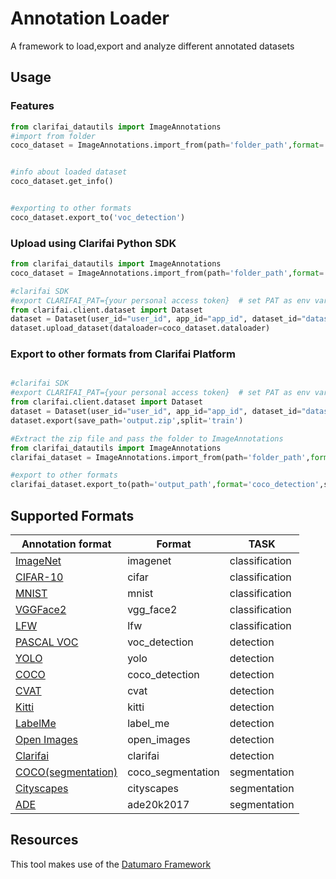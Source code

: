 # Annotation Loader

A framework to load,export and analyze different annotated datasets


## Usage
### Features
```python
from clarifai_datautils import ImageAnnotations
#import from folder
coco_dataset = ImageAnnotations.import_from(path='folder_path',format= 'coco_detection')


#info about loaded dataset
coco_dataset.get_info()


#exporting to other formats
coco_dataset.export_to('voc_detection')
```


### Upload using Clarifai Python SDK
```python
from clarifai_datautils import ImageAnnotations
coco_dataset = ImageAnnotations.import_from(path='folder_path',format= 'coco_detection')

#clarifai SDK
#export CLARIFAI_PAT={your personal access token}  # set PAT as env variable
from clarifai.client.dataset import Dataset
dataset = Dataset(user_id="user_id", app_id="app_id", dataset_id="dataset_id")
dataset.upload_dataset(dataloader=coco_dataset.dataloader)

```


### Export to other formats from Clarifai Platform
```python

#clarifai SDK
#export CLARIFAI_PAT={your personal access token}  # set PAT as env variable
from clarifai.client.dataset import Dataset
dataset = Dataset(user_id="user_id", app_id="app_id", dataset_id="dataset_id")
dataset.export(save_path='output.zip',split='train')

#Extract the zip file and pass the folder to ImageAnnotations
from clarifai_datautils import ImageAnnotations
clarifai_dataset = ImageAnnotations.import_from(path='folder_path',format= 'clarifai')

#export to other formats
clarifai_dataset.export_to(path='output_path',format='coco_detection',save_images=True)

```

## Supported Formats

| Annotation format                                                                                | Format       |      TASK       |
| ------------------------------------------------------------------------------------------------ | -------      | --------------- |
| [ImageNet](http://image-net.org/)                                                                | imagenet     | classification  |
| [CIFAR-10](https://www.cs.toronto.edu/~kriz/cifar.html)                                          | cifar     | classification  |
| [MNIST](http://yann.lecun.com/exdb/mnist/)                                                       | mnist     | classification  |
| [VGGFace2](https://github.com/ox-vgg/vgg_face2)                                                  | vgg_face2     | classification  |
| [LFW](http://vis-www.cs.umass.edu/lfw/)                                                          | lfw     | classification  |
| [PASCAL VOC](http://host.robots.ox.ac.uk/pascal/VOC/voc2012/htmldoc/index.html)                  | voc_detection     | detection  |
| [YOLO](https://github.com/AlexeyAB/darknet#how-to-train-pascal-voc-data)                         | yolo     | detection  |
| [COCO](http://cocodataset.org/#format-data)                                                      | coco_detection     | detection  |
| [CVAT](https://opencv.github.io/cvat/docs/manual/advanced/xml_format/)                           | cvat     | detection  |
| [Kitti](http://www.cvlibs.net/datasets/kitti/index.php)                                          | kitti     | detection  |
| [LabelMe](http://labelme.csail.mit.edu/Release3.0)                                               | label_me     | detection  |
| [Open Images](https://storage.googleapis.com/openimages/web/download.html)                       | open_images     | detection  |
| [Clarifai](https://github.com/Clarifai/examples/tree/main/Data_Utils)                       | clarifai     | detection  |
| [COCO(segmentation)](http://cocodataset.org/#format-data)                                     | coco_segmentation     | segmentation  |
| [Cityscapes](https://www.cityscapes-dataset.com/)                                                | cityscapes     | segmentation  |
| [ADE](https://www.cityscapes-dataset.com/)                                                       | ade20k2017     | segmentation  |



## Resources
This tool makes use of the [Datumaro Framework](https://github.com/openvinotoolkit/datumaro)
